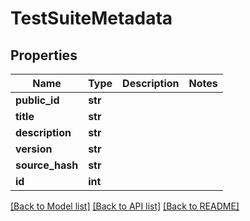 # TestSuiteMetadata

## Properties
Name | Type | Description | Notes
------------ | ------------- | ------------- | -------------
**public_id** | **str** |  | 
**title** | **str** |  | 
**description** | **str** |  | 
**version** | **str** |  | 
**source_hash** | **str** |  | 
**id** | **int** |  | 

[[Back to Model list]](../README.md#documentation-for-models) [[Back to API list]](../README.md#documentation-for-api-endpoints) [[Back to README]](../README.md)


